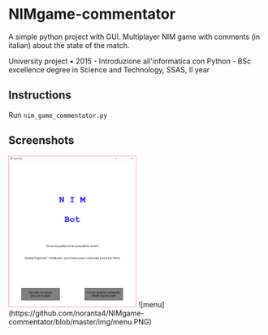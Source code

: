 # NIMgame-commentator
A simple python project with GUI. Multiplayer NIM game with comments (in italian) about the state of the match.

University project • 2015 - Introduzione all'informatica con Python - BSc excellence degree in Science and Technology, SSAS, II year

## Instructions

Run `nim_game_commentator.py`

## Screenshots
<img src="https://github.com/noranta4/NIMgame-commentator/blob/master/img/menu.PNG" width="50%" height="50%">
 ![menu](https://github.com/noranta4/NIMgame-commentator/blob/master/img/menu.PNG)
